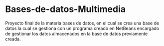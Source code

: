 # Bases-de-datos-Multimedia



Proyecto final de la materia bases de datos, en el cual se crea una base de datos la cual se gestiona con un programa creado en NetBeans encargado de gestionar los datos almacenados en la base de datos previamente creada.
